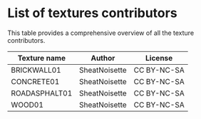 # List of textures contributors

This table provides a comprehensive overview of all the texture contributors.

| Texture name                    | Author                     |  License      |
|---------------------------------|----------------------------|---------------|
| BRICKWALL01                     | SheatNoisette              | CC BY-NC-SA   |
| CONCRETE01                      | SheatNoisette              | CC BY-NC-SA   |
| ROADASPHALT01                   | SheatNoisette              | CC BY-NC-SA   |
| WOOD01                          | SheatNoisette              | CC BY-NC-SA   |

